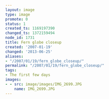 ```yaml
---
layout: image
type: image
promote: 0
status: 1
created_ts: 1169197390
changed_ts: 1372159494
node_id: 1731
title: Fern globe closeup
created: '2007-01-19'
changed: '2013-06-25'
aliases:
- "/2007/01/19/fern_globe_closeup/"
permalink: "/2007/01/19/fern_globe_closeup/"
tags:
- The first few days
images:
- - src: image/images/IMG_2699.JPG
    name: IMG_2699.JPG
---
```



